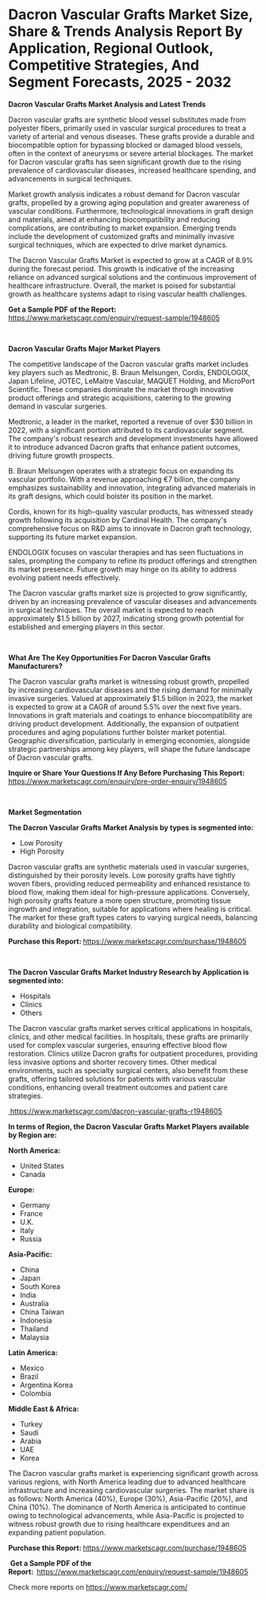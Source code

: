 <p><h1>Dacron Vascular Grafts Market Size, Share & Trends Analysis Report By Application, Regional Outlook, Competitive Strategies, And Segment Forecasts, 2025 - 2032</h1></p><p><strong>Dacron Vascular Grafts Market Analysis and Latest Trends</strong></p>
<p><p>Dacron vascular grafts are synthetic blood vessel substitutes made from polyester fibers, primarily used in vascular surgical procedures to treat a variety of arterial and venous diseases. These grafts provide a durable and biocompatible option for bypassing blocked or damaged blood vessels, often in the context of aneurysms or severe arterial blockages. The market for Dacron vascular grafts has seen significant growth due to the rising prevalence of cardiovascular diseases, increased healthcare spending, and advancements in surgical techniques.</p><p>Market growth analysis indicates a robust demand for Dacron vascular grafts, propelled by a growing aging population and greater awareness of vascular conditions. Furthermore, technological innovations in graft design and materials, aimed at enhancing biocompatibility and reducing complications, are contributing to market expansion. Emerging trends include the development of customized grafts and minimally invasive surgical techniques, which are expected to drive market dynamics.</p><p>The Dacron Vascular Grafts Market is expected to grow at a CAGR of 8.9% during the forecast period. This growth is indicative of the increasing reliance on advanced surgical solutions and the continuous improvement of healthcare infrastructure. Overall, the market is poised for substantial growth as healthcare systems adapt to rising vascular health challenges.</p></p>
<p><strong>Get a Sample PDF of the Report:&nbsp;</strong> <a href="https://www.marketscagr.com/enquiry/request-sample/1948605?utm_campaign=2194&utm_medium=2&utm_source=Github&utm_content=ia&utm_term=05032025&utm_id=dacron-vascular-grafts">https://www.marketscagr.com/enquiry/request-sample/1948605</a></p>
<p>&nbsp;</p>
<p><strong>Dacron Vascular Grafts Major Market Players</strong></p>
<p><p>The competitive landscape of the Dacron vascular grafts market includes key players such as Medtronic, B. Braun Melsungen, Cordis, ENDOLOGIX, Japan Lifeline, JOTEC, LeMaitre Vascular, MAQUET Holding, and MicroPort Scientific. These companies dominate the market through innovative product offerings and strategic acquisitions, catering to the growing demand in vascular surgeries.</p><p>Medtronic, a leader in the market, reported a revenue of over $30 billion in 2022, with a significant portion attributed to its cardiovascular segment. The company's robust research and development investments have allowed it to introduce advanced Dacron grafts that enhance patient outcomes, driving future growth prospects.</p><p>B. Braun Melsungen operates with a strategic focus on expanding its vascular portfolio. With a revenue approaching €7 billion, the company emphasizes sustainability and innovation, integrating advanced materials in its graft designs, which could bolster its position in the market.</p><p>Cordis, known for its high-quality vascular products, has witnessed steady growth following its acquisition by Cardinal Health. The company's comprehensive focus on R&D aims to innovate in Dacron graft technology, supporting its future market expansion.</p><p>ENDOLOGIX focuses on vascular therapies and has seen fluctuations in sales, prompting the company to refine its product offerings and strengthen its market presence. Future growth may hinge on its ability to address evolving patient needs effectively.</p><p>The Dacron vascular grafts market size is projected to grow significantly, driven by an increasing prevalence of vascular diseases and advancements in surgical techniques. The overall market is expected to reach approximately $1.5 billion by 2027, indicating strong growth potential for established and emerging players in this sector.</p></p>
<p>&nbsp;</p>
<p><strong>What Are The Key Opportunities For Dacron Vascular Grafts Manufacturers?</strong></p>
<p><p>The Dacron vascular grafts market is witnessing robust growth, propelled by increasing cardiovascular diseases and the rising demand for minimally invasive surgeries. Valued at approximately $1.5 billion in 2023, the market is expected to grow at a CAGR of around 5.5% over the next five years. Innovations in graft materials and coatings to enhance biocompatibility are driving product development. Additionally, the expansion of outpatient procedures and aging populations further bolster market potential. Geographic diversification, particularly in emerging economies, alongside strategic partnerships among key players, will shape the future landscape of Dacron vascular grafts.</p></p>
<p><strong>Inquire or Share Your Questions If Any Before Purchasing This Report:</strong> <a href="https://www.marketscagr.com/enquiry/pre-order-enquiry/1948605?utm_campaign=2194&utm_medium=2&utm_source=Github&utm_content=ia&utm_term=05032025&utm_id=dacron-vascular-grafts">https://www.marketscagr.com/enquiry/pre-order-enquiry/1948605</a></p>
<p>&nbsp;</p>
<p><strong>Market Segmentation</strong></p>
<p><strong>The Dacron Vascular Grafts Market Analysis by types is segmented into:</strong></p>
<p><ul><li>Low Porosity</li><li>High Porosity</li></ul></p>
<p><p>Dacron vascular grafts are synthetic materials used in vascular surgeries, distinguished by their porosity levels. Low porosity grafts have tightly woven fibers, providing reduced permeability and enhanced resistance to blood flow, making them ideal for high-pressure applications. Conversely, high porosity grafts feature a more open structure, promoting tissue ingrowth and integration, suitable for applications where healing is critical. The market for these graft types caters to varying surgical needs, balancing durability and biological compatibility.</p></p>
<p><strong>Purchase this Report:&nbsp;</strong><a href="https://www.marketscagr.com/purchase/1948605?utm_campaign=2194&utm_medium=2&utm_source=Github&utm_content=ia&utm_term=05032025&utm_id=dacron-vascular-grafts">https://www.marketscagr.com/purchase/1948605</a></p>
<p>&nbsp;</p>
<p><strong>The Dacron Vascular Grafts Market Industry Research by Application is segmented into:</strong></p>
<p><ul><li>Hospitals</li><li>Clinics</li><li>Others</li></ul></p>
<p><p>The Dacron vascular grafts market serves critical applications in hospitals, clinics, and other medical facilities. In hospitals, these grafts are primarily used for complex vascular surgeries, ensuring effective blood flow restoration. Clinics utilize Dacron grafts for outpatient procedures, providing less invasive options and shorter recovery times. Other medical environments, such as specialty surgical centers, also benefit from these grafts, offering tailored solutions for patients with various vascular conditions, enhancing overall treatment outcomes and patient care strategies.</p></p>
<p><a href="https://www.marketscagr.com/dacron-vascular-grafts-r1948605?utm_campaign=2194&utm_medium=2&utm_source=Github&utm_content=ia&utm_term=05032025&utm_id=dacron-vascular-grafts">&nbsp;https://www.marketscagr.com/dacron-vascular-grafts-r1948605</a></p>
<p><strong>In terms of Region, the Dacron Vascular Grafts Market Players available by Region are:</strong></p>
<p>
    <p> <strong> North America: </strong>
        <ul>
            <li>United States</li>
            <li>Canada</li>
        </ul>
        </p> 
    <p> <strong> Europe: </strong>
        <ul>
            <li>Germany</li>
            <li>France</li>
            <li>U.K.</li>
            <li>Italy</li>
            <li>Russia</li>
        </ul>
        </p> 
    <p> <strong> Asia-Pacific: </strong>
        <ul>
            <li>China</li>
            <li>Japan</li>
            <li>South Korea</li>
            <li>India</li>
            <li>Australia</li>
            <li>China Taiwan</li>
            <li>Indonesia</li>
            <li>Thailand</li>
            <li>Malaysia</li>
        </ul>
        </p> 
    <p> <strong> Latin America: </strong>
        <ul>
            <li>Mexico</li>
            <li>Brazil</li>
            <li>Argentina Korea</li>
            <li>Colombia</li>
        </ul>
        </p> 
    <p> <strong> Middle East & Africa: </strong>
        <ul>
            <li>Turkey</li>
            <li>Saudi</li>
            <li>Arabia</li>
            <li>UAE</li>
            <li>Korea</li>
        </ul>
    </p>
    </p>
<p><p>The Dacron vascular grafts market is experiencing significant growth across various regions, with North America leading due to advanced healthcare infrastructure and increasing cardiovascular surgeries. The market share is as follows: North America (40%), Europe (30%), Asia-Pacific (20%), and China (10%). The dominance of North America is anticipated to continue owing to technological advancements, while Asia-Pacific is projected to witness robust growth due to rising healthcare expenditures and an expanding patient population.</p></p>
<p><strong>Purchase this Report: </strong><a href="https://www.marketscagr.com/purchase/1948605?utm_campaign=2194&utm_medium=2&utm_source=Github&utm_content=ia&utm_term=05032025&utm_id=dacron-vascular-grafts">https://www.marketscagr.com/purchase/1948605</a></p>
<p>&nbsp;<strong>Get a Sample PDF of the Report:&nbsp;&nbsp;</strong><a href="https://www.marketscagr.com/enquiry/request-sample/1948605?utm_campaign=2194&utm_medium=2&utm_source=Github&utm_content=ia&utm_term=05032025&utm_id=dacron-vascular-grafts">https://www.marketscagr.com/enquiry/request-sample/1948605</a></p>
<p><strong></strong></p>
<p>Check more reports on <a href="https://www.marketscagr.com/?utm_campaign=2194&utm_medium=2&utm_source=Github&utm_content=ia&utm_term=05032025&utm_id=dacron-vascular-grafts">https://www.marketscagr.com/</a></p>